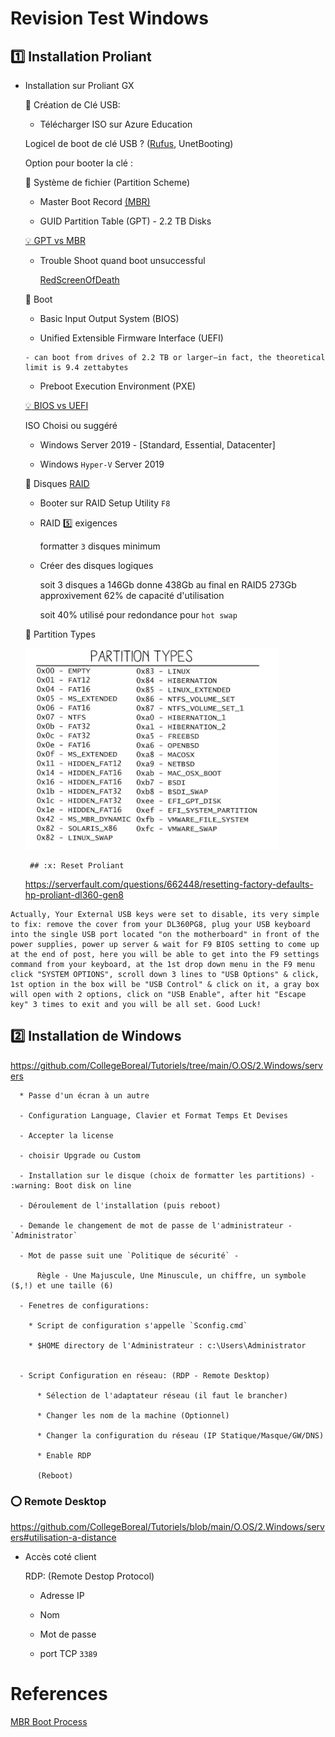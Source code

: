 # Revision Test Windows


## :one: Installation Proliant

* Installation sur Proliant GX

  :pushpin: Création de Clé USB:
   
    - Télécharger ISO sur Azure Education
    
    Logicel de boot de clé USB ? ([Rufus](https://github.com/CollegeBoreal/Tutoriels/tree/master/7.Microsoft/servers/ISO), UnetBooting)
    
    Option pour booter la clé : 
    
   :pushpin: Système de fichier (Partition Scheme)
      
    * Master Boot Record [(MBR)](http://www.invoke-ir.com/2015/05/ontheforensictrail-part2.html) 

    * GUID Partition Table (GPT) - 2.2 TB Disks
    
    [:bulb: GPT vs MBR](https://www.howtogeek.com/193669/whats-the-difference-between-gpt-and-mbr-when-partitioning-a-drive)

   * Trouble Shoot quand boot unsuccessful

     [RedScreenOfDeath](https://github.com/CollegeBoreal/Laboratoires/blob/master/3202/proliant/TroubleShoot.md#pushpin-red-screen-of-death) 
     
  :pushpin: Boot
  
     * Basic Input Output System (BIOS)
     
     * Unified Extensible Firmware Interface (UEFI) 
     
      - can boot from drives of 2.2 TB or larger—in fact, the theoretical limit is 9.4 zettabytes
     
     * Preboot Execution Environment (PXE)
     
     [:bulb: BIOS vs UEFI](https://www.howtogeek.com/56958/htg-explains-how-uefi-will-replace-the-bios/)
              
    ISO Choisi ou suggéré
    
    - Windows Server 2019 - [Standard, Essential, Datacenter]
    
    - Windows `Hyper-V` Server 2019
    
   :pushpin: Disques [RAID](https://github.com/CollegeBoreal/Laboratoires/tree/main/3202/proliant/RAID)
   
    - Booter sur RAID Setup Utility `F8`
    
    - RAID :five: exigences
    
      formatter `3` disques minimum
      
    - Créer des disques logiques
    
      soit 3 disques a 146Gb donne 438Gb au final en RAID5 273Gb approxivement 62% de capacité d'utilisation
      
      soit 40% utilisé pour redondance pour `hot swap`
      
    :pushpin: Partition Types
    
    
    ![image](images/PartitionTypes.png)
    
    
       ## :x: Reset Proliant 
   
   https://serverfault.com/questions/662448/resetting-factory-defaults-hp-proliant-dl360-gen8
   
```
Actually, Your External USB keys were set to disable, its very simple to fix: remove the cover from your DL360PG8, plug your USB keyboard into the single USB port located "on the motherboard" in front of the power supplies, power up server & wait for F9 BIOS setting to come up at the end of post, here you will be able to get into the F9 settings command from your keyboard, at the 1st drop down menu in the F9 menu click "SYSTEM OPTIONS", scroll down 3 lines to "USB Options" & click, 1st option in the box will be "USB Control" & click on it, a gray box will open with 2 options, click on "USB Enable", after hit "Escape key" 3 times to exit and you will be all set. Good Luck!
```


## :two: Installation de Windows 

https://github.com/CollegeBoreal/Tutoriels/tree/main/O.OS/2.Windows/servers
   
   
      * Passe d'un écran à un autre
      
      - Configuration Language, Clavier et Format Temps Et Devises
      
      - Accepter la license 
      
      - choisir Upgrade ou Custom
      
      - Installation sur le disque (choix de formatter les partitions) - :warning: Boot disk on line
      
      - Déroulement de l'installation (puis reboot)
      
      - Demande le changement de mot de passe de l'administrateur - `Administrator`
      
      - Mot de passe suit une `Politique de sécurité` - 
      
          Règle - Une Majuscule, Une Minuscule, un chiffre, un symbole ($,!) et une taille (6)
          
      - Fenetres de configurations: 
      
        * Script de configuration s'appelle `Sconfig.cmd`
        
        * $HOME directory de l'Administrateur : c:\Users\Administrator
        
        
      - Script Configuration en réseau: (RDP - Remote Desktop)
      
          * Sélection de l'adaptateur réseau (il faut le brancher)
      
          * Changer les nom de la machine (Optionnel)
          
          * Changer la configuration du réseau (IP Statique/Masque/GW/DNS)
          
          * Enable RDP
          
          (Reboot)
          
          


### :o: Remote Desktop

https://github.com/CollegeBoreal/Tutoriels/blob/main/O.OS/2.Windows/servers#utilisation-a-distance

 * Accès coté client
 
    RDP: (Remote Destop Protocol)
    
    * Adresse IP
    
    * Nom
    
    * Mot de passe

    * port TCP `3389`
          
          
# References

[MBR Boot Process](https://neosmart.net/wiki/mbr-boot-process)
      
      
      
      
      
      
      
   
     
    
    
   

